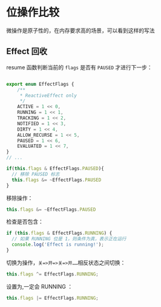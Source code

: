 # 位操作比较

微操作是原子性的，在内存要求高的场景，可以看到这样的写法

## Effect 回收

resume 函数判断当前的 `flags` 是否有 `PAUSED` 才进行下一步：

```ts

export enum EffectFlags {
    /**
     * ReactiveEffect only
     */
    ACTIVE = 1 << 0,
    RUNNING = 1 << 1,
    TRACKING = 1 << 2,
    NOTIFIED = 1 << 3,
    DIRTY = 1 << 4,
    ALLOW_RECURSE = 1 << 5,
    PAUSED = 1 << 6,
    EVALUATED = 1 << 7,
}
// ...

if(this.flags & EffectFlags.PAUSED){
  // 移除 PAUSED 标志
  this.flags &= ~EffectFlags.PAUSED
}
```

移除操作：

```ts
this.flags &= ~EffectFlags.PAUSED
```

检查是否包含：

```ts
if (this.flags & EffectFlags.RUNNING) {
  // 如果 RUNNING 位是 1，则条件为真，表示正在运行
  console.log('Effect is running!');
}
```

切换为操作，`关=>开=>关=>开……`相反状态之间切换：

```ts
this.flags ^= EffectFlags.RUNNING;
```

设置为,一定会 RUNNING ：

```ts
this.flags |= EffectFlags.RUNNING;
```

